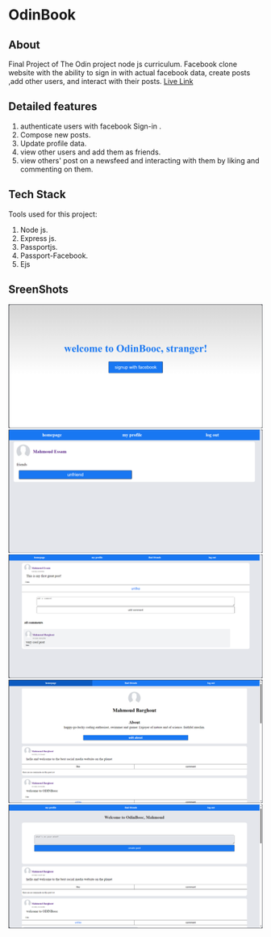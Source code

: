 # OdinBook
## About 
Final Project of The Odin project node js curriculum. Facebook clone website with the ability to sign in with actual facebook data, create posts ,add other users, and interact with their posts.
[Live Link](https://odin-book-l3sc.onrender.com/)
## Detailed features

1. authenticate users with facebook Sign-in .
2. Compose new posts.
3. Update profile data.
4. view other users and add them as friends.
5. view others' post on a newsfeed and interacting with them by liking and commenting on them.

## Tech Stack

Tools used for this project:

1. Node js.
2. Express js.
3. Passportjs.
4. Passport-Facebook.
5. Ejs

## SreenShots

![login page](Screenshots/image1.png)
![friend requests](Screenshots/image2.png)
![post page](Screenshots/image3.png)
![proifle page](Screenshots/image4.png)
![Homepage](Screenshots/image5.png)

